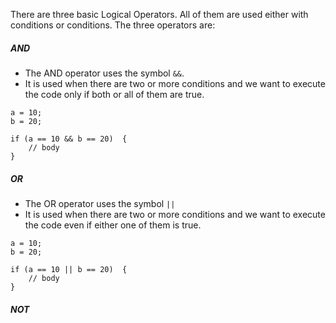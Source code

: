 There are three basic Logical Operators. All of them are used either with conditions or conditions.
The three operators are:

##### AND
- The AND operator uses the symbol `&&`.
- It is used when there are two or more conditions and we want to execute the code only if both or all of them are true.
```Example
a = 10;
b = 20;

if (a == 10 && b == 20)  {
	// body
}
```
##### OR
- The OR operator uses the symbol `||`
- It is used when there are two or more conditions and we want to execute the code even if either one of them is true.
```Example
a = 10;
b = 20;

if (a == 10 || b == 20)  {
	// body
}
```
##### NOT